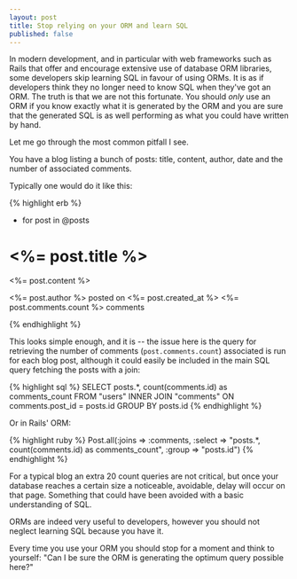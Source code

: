 ```yaml
---
layout: post
title: Stop relying on your ORM and learn SQL
published: false
---
```


In modern development, and in particular with web frameworks such as Rails that offer and encourage extensive use of database ORM libraries, some developers skip learning SQL in favour of using ORMs. It is as if developers think they no longer need to know SQL when they've got an ORM. The truth is that we are not this fortunate. You should *only* use an ORM if you know exactly what it is generated by the ORM and you are sure that the generated SQL is as well performing as what you could have written by hand.

Let me go through the most common pitfall I see.

You have a blog listing a bunch of posts: title, content, author, date and the number of associated comments. 

Typically one would do it like this:

{% highlight erb %}
- for post in @posts
<h1><%= post.title %></h1>
<p><%= post.content %></p>
<p>
  <%= post.author %> posted on <%= post.created_at %>
  <%= post.comments.count %> comments
</p>
{% endhighlight %}

This looks simple enough, and it is -- the issue here is the query for retrieving the number of comments (`post.comments.count`) associated is run for each blog post, although it could easily be included in the main SQL query fetching the posts with a join:

{% highlight sql %}
SELECT posts.*, count(comments.id) as comments_count FROM "users" INNER JOIN "comments" ON comments.post_id = posts.id GROUP BY posts.id
{% endhighlight %}

Or in Rails' ORM:

{% highlight ruby %}
Post.all(:joins => :comments, :select => "posts.*, count(comments.id) as comments_count", :group => "posts.id")
{% endhighlight %}

For a typical blog an extra 20 count queries are not critical, but once your database reaches a certain size a noticeable, avoidable, delay will occur on that page. Something that could have been avoided with a basic understanding of SQL.

ORMs are indeed very useful to developers, however you should not neglect learning SQL because you have it.

Every time you use your ORM you should stop for a moment and think to yourself: "Can I be sure the ORM is generating the optimum query possible here?"
